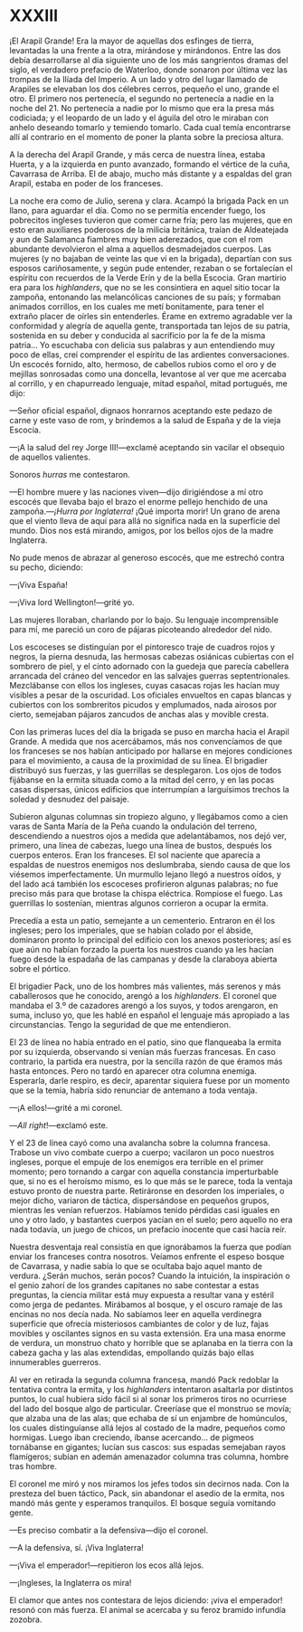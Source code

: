 # XXXIII

¡El Arapil Grande! Era la mayor de aquellas dos esfinges de tierra, levantadas
la una frente a la otra, mirándose y mirándonos. Entre las dos debía
desarrollarse al día siguiente uno de los más sangrientos dramas del siglo, el
verdadero prefacio de Waterloo, donde sonaron por última vez las trompas de la
Ilíada del Imperio. A un lado y otro del lugar llamado de Arapiles se elevaban
los dos célebres cerros, pequeño el uno, grande el otro. El primero nos
pertenecía, el segundo no pertenecía a nadie en la noche del 21. No pertenecía
a nadie por lo mismo que era la presa más codiciada; y el leopardo de un lado
y el águila del otro le miraban con anhelo deseando tomarlo y temiendo tomarlo.
Cada cual temía encontrarse allí al contrario en el momento de poner la planta
sobre la preciosa altura.

A la derecha del Arapil Grande, y más cerca de nuestra línea, estaba Huerta,
y a la izquierda en punto avanzado, formando el vértice de la cuña, Cavarrasa
de Arriba. El de abajo, mucho más distante y a espaldas del gran Arapil, estaba
en poder de los franceses.

La noche era como de Julio, serena y clara. Acampó la brigada Pack en un llano,
para aguardar el día. Como no se permitía encender fuego, los pobrecitos
ingleses tuvieron que comer carne fría; pero las mujeres, que en esto eran
auxiliares poderosos de la milicia británica, traían de Aldeatejada y aun de
Salamanca fiambres muy bien aderezados, que con el rom abundante devolvieron el
alma a aquellos desmadejados cuerpos. Las mujeres (y no bajaban de veinte las
que vi en la brigada), departían con sus esposos cariñosamente, y según pude
entender, rezaban o se fortalecían el espíritu con recuerdos de la Verde Erín
y de la bella Escocia. Gran martirio era para los *highlanders*, que no se les
consintiera en aquel sitio tocar la zampoña, entonando las melancólicas
canciones de su país; y formaban animados corrillos, en los cuales me metí
bonitamente, para tener el extraño placer de oírles sin entenderles. Érame en
extremo agradable ver la conformidad y alegría de aquella gente, transportada
tan lejos de su patria, sostenida en su deber y conducida al sacrificio por la
fe de la misma patria… Yo escuchaba con delicia sus palabras y aun entendiendo
muy poco de ellas, creí comprender el espíritu de las ardientes conversaciones.
Un escocés fornido, alto, hermoso, de cabellos rubios como el oro y de mejillas
sonrosadas como una doncella, levantose al ver que me acercaba al corrillo,
y en chapurreado lenguaje, mitad español, mitad portugués, me dijo:

—Señor oficial español, dignaos honrarnos aceptando este pedazo de carne y este
vaso de rom, y brindemos a la salud de España y de la vieja Escocia.

—¡A la salud del rey Jorge III!—exclamé aceptando sin vacilar el obsequio de
aquellos valientes.

Sonoros *hurras* me contestaron.

—El hombre muere y las naciones viven—dijo dirigiéndose a mí otro escocés que
llevaba bajo el brazo el enorme pellejo henchido de una zampoña.—*¡Hurra por
Inglaterra!* ¡Qué importa morir! Un grano de arena que el viento lleva de aquí
para allá no significa nada en la superficie del mundo. Dios nos está mirando,
amigos, por los bellos ojos de la madre Inglaterra.

No pude menos de abrazar al generoso escocés, que me estrechó contra su pecho,
diciendo:

—¡Viva España!

—¡Viva lord Wellington!—grité yo.

Las mujeres lloraban, charlando por lo bajo. Su lenguaje incomprensible para
mí, me pareció un coro de pájaras picoteando alrededor del nido.

Los escoceses se distinguían por el pintoresco traje de cuadros rojos y negros,
la pierna desnuda, las hermosas cabezas osiánicas cubiertas con el sombrero de
piel, y el cinto adornado con la guedeja que parecía cabellera arrancada del
cráneo del vencedor en las salvajes guerras septentrionales. Mezclábanse con
ellos los ingleses, cuyas casacas rojas les hacían muy visibles a pesar de la
oscuridad. Los oficiales envueltos en capas blancas y cubiertos con los
sombreritos picudos y emplumados, nada airosos por cierto, semejaban pájaros
zancudos de anchas alas y movible cresta.

Con las primeras luces del día la brigada se puso en marcha hacia el Arapil
Grande. A medida que nos acercábamos, más nos convencíamos de que los franceses
se nos habían anticipado por hallarse en mejores condiciones para el
movimiento, a causa de la proximidad de su línea. El brigadier distribuyó sus
fuerzas, y las guerrillas se desplegaron. Los ojos de todos fijábanse en la
ermita situada como a la mitad del cerro, y en las pocas casas dispersas,
únicos edificios que interrumpían a larguísimos trechos la soledad y desnudez
del paisaje.

Subieron algunas columnas sin tropiezo alguno, y llegábamos como a cien varas
de Santa María de la Peña cuando la ondulación del terreno, descendiendo
a nuestros ojos a medida que adelantábamos, nos dejó ver, primero, una línea de
cabezas, luego una línea de bustos, después los cuerpos enteros. Eran los
franceses. El sol naciente que aparecía a espaldas de nuestros enemigos nos
deslumbraba, siendo causa de que los viésemos imperfectamente. Un murmullo
lejano llegó a nuestros oídos, y del lado acá también los escoceses profirieron
algunas palabras; no fue preciso más para que brotase la chispa eléctrica.
Rompiose el fuego. Las guerrillas lo sostenían, mientras algunos corrieron
a ocupar la ermita.

Precedía a esta un patio, semejante a un cementerio. Entraron en él los
ingleses; pero los imperiales, que se habían colado por el ábside, dominaron
pronto lo principal del edificio con los anexos posteriores; así es que aún no
habían forzado la puerta los nuestros cuando ya les hacían fuego desde la
espadaña de las campanas y desde la claraboya abierta sobre el pórtico.

El brigadier Pack, uno de los hombres más valientes, más serenos y más
caballerosos que he conocido, arengó a los *highlanders*. El coronel que
mandaba el 3.º de cazadores arengó a los suyos, y todos arengaron, en suma,
incluso yo, que les hablé en español el lenguaje más apropiado a las
circunstancias. Tengo la seguridad de que me entendieron.

El 23 de línea no había entrado en el patio, sino que flanqueaba la ermita por
su izquierda, observando si venían más fuerzas francesas. En caso contrario, la
partida era nuestra, por la sencilla razón de que éramos más hasta entonces.
Pero no tardó en aparecer otra columna enemiga. Esperarla, darle respiro, es
decir, aparentar siquiera fuese por un momento que se la temía, habría sido
renunciar de antemano a toda ventaja.

—¡A ellos!—grité a mi coronel.

—*All right*!—exclamó este.

Y el 23 de línea cayó como una avalancha sobre la columna francesa. Trabose un
vivo combate cuerpo a cuerpo; vacilaron un poco nuestros ingleses, porque el
empuje de los enemigos era terrible en el primer momento; pero tornando
a cargar con aquella constancia imperturbable que, si no es el heroísmo mismo,
es lo que más se le parece, toda la ventaja estuvo pronto de nuestra parte.
Retiráronse en desorden los imperiales, o mejor dicho, variaron de táctica,
dispersándose en pequeños grupos, mientras les venían refuerzos. Habíamos
tenido pérdidas casi iguales en uno y otro lado, y bastantes cuerpos yacían en
el suelo; pero aquello no era nada todavía, un juego de chicos, un prefacio
inocente que casi hacía reír.

Nuestra desventaja real consistía en que ignorábamos la fuerza que podían
enviar los franceses contra nosotros. Veíamos enfrente el espeso bosque de
Cavarrasa, y nadie sabía lo que se ocultaba bajo aquel manto de verdura. ¿Serán
muchos, serán pocos? Cuando la intuición, la inspiración o el genio zahorí de
los grandes capitanes no sabe contestar a estas preguntas, la ciencia militar
está muy expuesta a resultar vana y estéril como jerga de pedantes. Mirábamos
al bosque, y el oscuro ramaje de las encinas no nos decía nada. No sabíamos
leer en aquella verdinegra superficie que ofrecía misteriosos cambiantes de
color y de luz, fajas movibles y oscilantes signos en su vasta extensión. Era
una masa enorme de verdura, un monstruo chato y horrible que se aplanaba en la
tierra con la cabeza gacha y las alas extendidas, empollando quizás bajo ellas
innumerables guerreros.

Al ver en retirada la segunda columna francesa, mandó Pack redoblar la
tentativa contra la ermita, y los *highlanders* intentaron asaltarla por
distintos puntos, lo cual hubiera sido fácil si al sonar los primeros tiros no
ocurriese del lado del bosque algo de particular. Creeríase que el monstruo se
movía; que alzaba una de las alas; que echaba de sí un enjambre de homúnculos,
los cuales distinguíanse allá lejos al costado de la madre, pequeños como
hormigas. Luego iban creciendo, íbanse acercando… de pigmeos tornábanse en
gigantes; lucían sus cascos: sus espadas semejaban rayos flamígeros; subían en
ademán amenazador columna tras columna, hombre tras hombre.

El coronel me miró y nos miramos los jefes todos sin decirnos nada. Con la
presteza del buen táctico, Pack, sin abandonar el asedio de la ermita, nos
mandó más gente y esperamos tranquilos. El bosque seguía vomitando gente.

—Es preciso combatir a la defensiva—dijo el coronel.

—A la defensiva, sí. ¡Viva Inglaterra!

—¡Viva el emperador!—repitieron los ecos allá lejos.

—¡Ingleses, la Inglaterra os mira!

El clamor que antes nos contestara de lejos diciendo: ¡viva el emperador!
resonó con más fuerza. El animal se acercaba y su feroz bramido infundía
zozobra.
